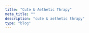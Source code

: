 ```yaml
---
title: "Cute & Aethetic Thrapy"
meta_title: ""
description: "cute & aethetic thrapy"
type: "blog"
---
```

